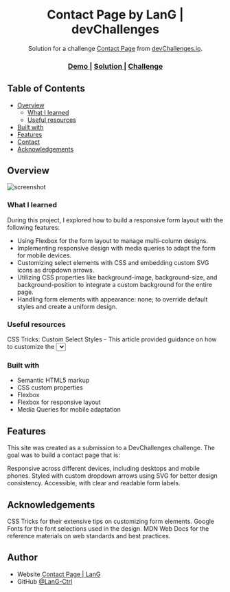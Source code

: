 <h1 align="center">Contact Page by LanG | devChallenges</h1>

<div align="center">
   Solution for a challenge <a href="https://devchallenges.io/challenge/contact-page" target="_blank">Contact Page</a> from <a href="http://devchallenges.io" target="_blank">devChallenges.io</a>.
</div>

<div align="center">
  <h3>
    <a href="https://lang-ctrl.github.io/devchallenges_contact-page">
      Demo
    </a>
    <span> | </span>
    <a href="https://github.com/LanG-Ctrl/devchallenges_contact-page">
      Solution
    </a>
    <span> | </span>
    <a href="https://devchallenges.io/challenge/contact-page">
      Challenge
    </a>
  </h3>
</div>

<!-- TABLE OF CONTENTS -->

## Table of Contents

- [Overview](#overview)
  - [What I learned](#what-i-learned)
  - [Useful resources](#useful-resources)
- [Built with](#built-with)
- [Features](#features)
- [Contact](#contact)
- [Acknowledgements](#acknowledgements)

<!-- OVERVIEW -->

## Overview

![screenshot](https://user-images.githubusercontent.com/16707738/92399059-5716eb00-f132-11ea-8b14-bcacdc8ec97b.png)

<!--
Introduce your projects by taking a screenshot or a gif. Try to tell visitors a story about your project by answering:

- What have you learned/improved?
- Your wisdom? :)
-->

### What I learned

During this project, I explored how to build a responsive form layout with the following features:

- Using Flexbox for the form layout to manage multi-column designs.
- Implementing responsive design with media queries to adapt the form for mobile devices.
- Customizing select elements with CSS and embedding custom SVG icons as dropdown arrows.
- Utilizing CSS properties like background-image, background-size, and background-position to integrate a custom background for the entire page.
- Handling form elements with appearance: none; to override default styles and create a uniform design.

### Useful resources

CSS Tricks: Custom Select Styles - This article provided guidance on how to customize the <select> dropdown.
MDN Web Docs - A valuable resource for CSS syntax and techniques.

### Built with

- Semantic HTML5 markup
- CSS custom properties
- Flexbox
- Flexbox for responsive layout
- Media Queries for mobile adaptation


## Features

This site was created as a submission to a DevChallenges challenge. The goal was to build a contact page that is:

Responsive across different devices, including desktops and mobile phones.
Styled with custom dropdown arrows using SVG for better design consistency.
Accessible, with clear and readable form labels.

## Acknowledgements

CSS Tricks for their extensive tips on customizing form elements.
Google Fonts for the font selections used in the design.
MDN Web Docs for the reference materials on web standards and best practices.

## Author

- Website [Contact Page | LanG](https://lang-ctrl.github.io/devchallenges_contact-page/)
- GitHub [@LanG-Ctrl](https://github.com/LanG-Ctrl)